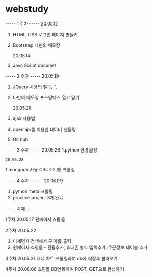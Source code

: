 # webstudy

----- 1 주차 -----
    20.05.12

1. HTML, CSS
로그인 페이지 만들기

2. Bootstrap
나만의 메모장

    20.05.14

1. Java Script
documet

----- 2 주차 -----
    20.05.19
1. JQuery 사용법
 ${ }, ``,

2. 나만의 메모장 포스팅박스 열고 닫기

    20.05.21
1. ajax 사용법

2. open api를 이용한 데이터 핸들링

3. Git hub

----- 3 주차 -----
    20.05.26
1.python 환경설정

    20.05.28
1.mongodb 사용 CRUD
2.웹 크롤링


----- 4 주차 ------
    20.06.09
 1. python meta 크롤링
 2. practice project 3개 완료


----- 숙제 -----

1주차 20.05.17
원페이지 쇼핑몰

2주차 20.05.22
1. 미세먼지 검색해서 구 이름 출력
2. 원페이지 쇼핑몰 - 환율추가, 휴대폰 형식 입력추가, 주문정보 테이블 추가

3주차 20.05.31
지니 차트 크롤링하여 db에 저장후 불러오기

4주차 20.06.06
쇼핑몰 DB연동하여 POST, GET으로 완성하기

